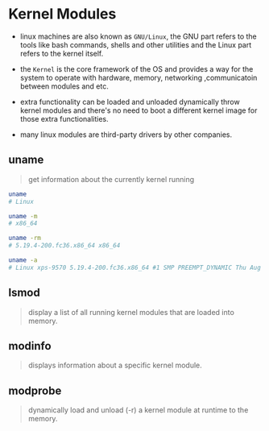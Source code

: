 # Kernel Modules

- linux machines are also known as `GNU/Linux`, the GNU part refers to the tools like bash commands, shells and other utilities and the Linux part refers to the kernel itself.

- the `Kernel` is the core framework of the OS and provides a way for the system to operate with hardware, memory, networking ,communicatoin between modules and etc.

- extra functionality can be loaded and unloaded dynamically throw kernel modules and there's no need to boot a different kernel image for those extra functionalities.

- many linux modules are third-party drivers by other companies.

## uname

> get information about the currently kernel running

``` bash
uname
# Linux

uname -m
# x86_64

uname -rm
# 5.19.4-200.fc36.x86_64 x86_64

uname -a
# Linux xps-9570 5.19.4-200.fc36.x86_64 #1 SMP PREEMPT_DYNAMIC Thu Aug 25 17:42:04 UTC 2022 x86_64 x86_64 x86_64 GNU/Linux
```

## lsmod

> display a list of all running kernel modules that are loaded into memory.

## modinfo

> displays information about a specific kernel module.

## modprobe

> dynamically load and unload (-r) a kernel module at runtime to the memory.
